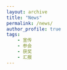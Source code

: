 ```yaml
---
layout: archive
title: "News"
permalink: /news/
author_profile: true
tags: 
    - 宣传
    - 参会
    - 获奖
    - 汇报
---
```



